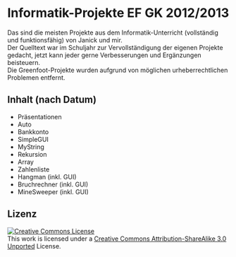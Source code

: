 # Informatik-Projekte EF GK 2012/2013
Das sind die meisten Projekte aus dem Informatik-Unterricht (vollständig und funktionsfähig) von Janick und mir.  
Der Quelltext war im Schuljahr zur Vervollständigung der eigenen Projekte gedacht, jetzt kann jeder gerne Verbesserungen und Ergänzungen beisteuern.  
Die Greenfoot-Projekte wurden aufgrund von möglichen urheberrechtlichen Problemen entfernt.

## Inhalt (nach Datum)
* Präsentationen
* Auto
* Bankkonto
* SimpleGUI
* MyString
* Rekursion
* Array
* Zahlenliste
* Hangman (inkl. GUI)
* Bruchrechner (inkl. GUI)
* MineSweeper (inkl. GUI)

## Lizenz
[![Creative Commons License](http://i.creativecommons.org/l/by-sa/3.0/88x31.png)](http://creativecommons.org/licenses/by-sa/3.0/)  
This work is licensed under a [Creative Commons Attribution-ShareAlike 3.0 Unported](http://creativecommons.org/licenses/by-sa/3.0/) License.
